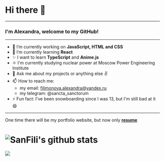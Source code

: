 # Hi there 👋
______
### I'm Alexandra, welcome to my GitHub!
______

- 🔭 I’m currently working on **JavaScript, HTML and CSS**
- 🌱 I’m currently learning **React**
- ✨ I want to learn **TypeScript** and **Anime.js**
- ⚛️ I'm currently studying nuclear power at Moscow Power Engineering Institute
- 💬 Ask me about my projects or anything else ✌️
- 📫 How to reach me: 
  + my email: filimonova.alexandra@yandex.ru
  + my telegram: @sancta_sanctorum
- ⚡ Fun fact: I've been snowboarding since I was 13, but I'm still bad at it 😄

-----

One time there will be my portfolio website, but now only **[resume](https://docviewer.yandex.ru/view/80367351/?*=1ypslG%2FV30Jgj3TroJV2R0c3Z%2Bl7InVybCI6InlhLWRpc2stcHVibGljOi8vN1JhbHhyc3FNK2dEUi9iZDViS0J1MDF5MUc5ckhtdlJuSlF4aGZSd3R0SERXNVN1Y3hVYnZIbEZPakNieTBSOXEvSjZicG1SeU9Kb25UM1ZvWG5EYWc9PSIsInRpdGxlIjoi0YDQtdC30Y7QvNC1INCk0LjQu9C40LzQvtC90L7QstCwINCQ0LvQtdC60YHQsNC90LTRgNCwLnBkZiIsIm5vaWZyYW1lIjpmYWxzZSwidWlkIjoiODAzNjczNTEiLCJ0cyI6MTYxNjUwMzExMjkzOCwieXUiOiIxOTMwNzc5MzMxNTcwMTgxNzM4In0%3D)**

# ![SanFili's github stats](https://github-readme-stats.vercel.app/api?username=SanFili&hide=contribs,prs&theme=omni&show_icons=true)<br>
**<img align="center" src="https://github-readme-stats.vercel.app/api/top-langs/?username=SanFili&theme=radical&line_height=10&hide_langs_below=1&layout=compact" />**


<!--
**SanFili/SanFili** is a ✨ _special_ ✨ repository because its `README.md` (this file) appears on your GitHub profile.

Here are some ideas to get you started:

- 🔭 I’m currently working on ...
- 🌱 I’m currently learning ...
- 👯 I’m looking to collaborate on ...
- 🤔 I’m looking for help with ...
- 💬 Ask me about ...
- 📫 How to reach me: ...
- 😄 Pronouns: ...
- ⚡ Fun fact: ...
-->
